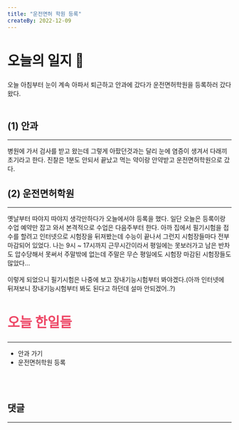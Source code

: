 ```yaml
---
title: "운전면허 학원 등록"
createBy: 2022-12-09
---
```



## <h2 style="font-size: 30px">오늘의 일지 🎪</h2>
오늘 아침부터 눈이 계속 아파서 퇴근하고 안과에 갔다가 운전면허학원을 등록하러 갔다왔다.
<br>
<br>

## (1) 안과
---
병원에 가서 검사를 받고 왔는데 그렇게 아팠던것과는 달리 눈에 염증이 생겨서 다래끼 초기라고 한다. 진찰은 1분도 안되서 끝났고 먹는 약이랑 안약받고 운전면허학원으로 갔다.


## (2) 운전면허학원
---
옛날부터 따야지 따야지 생각만하다가 오늘에서야 등록을 했다. 일단 오늘은 등록이랑 수업 예약만 잡고 와서 본격적으로 수업은 다음주부터 한다. 아까 집에서 필기시험을 접수를 할려고 인터넷으로 시험장을 뒤져봤는데 수능이 끝나서 그런지 시험장들마다 전부 마감되어 있었다. 나는 9시 ~ 17시까지 근무시간이라서 평일에는 못보러가고 남은 반차도 압수당해서 못써서 주말밖에 없는데 주말은 무슨 평일에도 시험장 마감된 시험장들도 많았다...
<br>
<br>
이렇게 되었으니 필기시험은 나중에 보고 장내기능시험부터 봐야겠다.(아까 인터넷에 뒤져보니 장내기능시험부터 봐도 된다고 하던데 설마 안되겠어..?)



## <h2 style="color: #ee4867; font-size: 30px">오늘 한일들</h2>
--- 
- 안과 가기
- 운전면허학원 등록

<br>
<br>

## 댓글
---
<br>

<Comment />
